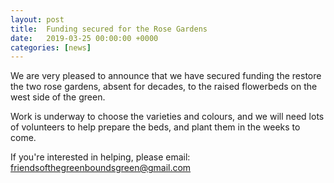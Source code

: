 ```yaml
---
layout: post
title:  Funding secured for the Rose Gardens
date:   2019-03-25 00:00:00 +0000
categories: [news]
---
```

We are very pleased to announce that we have secured funding the restore the two rose gardens, absent for decades, to the raised flowerbeds on the west side of the green.
<!--more-->

Work is underway to choose the varieties and colours, and we will need lots of volunteers to help prepare the beds, and plant them in the weeks to come. 

If you're interested in helping, please email: friendsofthegreenboundsgreen@gmail.com 
